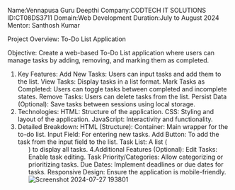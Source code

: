 Name:Vennapusa Guru Deepthi
Company:CODTECH IT SOLUTIONS
ID:CT08DS3711
Domain:Web Development
Duration:July to August 2024
Mentor: Santhosh Kumar

Project Overview: To-Do List Application

Objective:
Create a web-based To-Do List application where users can manage tasks by adding, removing, and marking them as completed.

1. Key Features:
Add New Tasks: Users can input tasks and add them to the list.
View Tasks: Display tasks in a list format.
Mark Tasks as Completed: Users can toggle tasks between completed and incomplete states.
Remove Tasks: Users can delete tasks from the list.
Persist Data (Optional): Save tasks between sessions using local storage.
2. Technologies:
HTML: Structure of the application.
CSS: Styling and layout of the application.
JavaScript: Interactivity and functionality.
3. Detailed Breakdown:
HTML (Structure):
Container: Main wrapper for the to-do list.
Input Field: For entering new tasks.
Add Button: To add the task from the input field to the list.
Task List: A list (<ul>) to display all tasks.
4.Additional Features (Optional):
Edit Tasks: Enable task editing.
Task Priority/Categories: Allow categorizing or prioritizing tasks.
Due Dates: Implement deadlines or due dates for tasks.
Responsive Design: Ensure the application is mobile-friendly.
![Screenshot 2024-07-27 193801](https://github.com/user-attachments/assets/acef0936-66cc-4cb2-a507-96f629f3e9bb)








